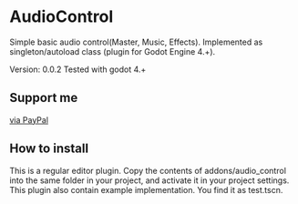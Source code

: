 # AudioControl
Simple basic audio control(Master, Music, Effects). Implemented as singleton/autoload class (plugin for Godot Engine 4.+).

Version: 0.0.2 Tested with godot 4.+

## Support me
[via PayPal](https://www.paypal.com/donate/?hosted_button_id=UMAALFQWEKCJ2)

How to install
-----------------

This is a regular editor plugin. Copy the contents of addons/audio_control into the same folder in your project, and activate it in your project settings.
This plugin also contain example implementation. You find it as test.tscn.
